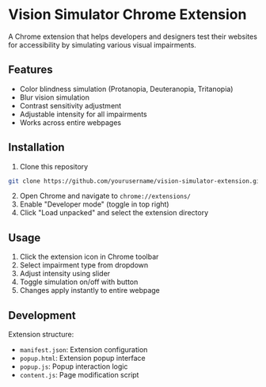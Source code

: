 # Vision Simulator Chrome Extension

A Chrome extension that helps developers and designers test their websites for accessibility by simulating various visual impairments.

## Features

- Color blindness simulation (Protanopia, Deuteranopia, Tritanopia)
- Blur vision simulation
- Contrast sensitivity adjustment
- Adjustable intensity for all impairments
- Works across entire webpages

## Installation

1. Clone this repository
```bash
git clone https://github.com/yourusername/vision-simulator-extension.git
```

2. Open Chrome and navigate to `chrome://extensions/`
3. Enable "Developer mode" (toggle in top right)
4. Click "Load unpacked" and select the extension directory

## Usage

1. Click the extension icon in Chrome toolbar
2. Select impairment type from dropdown
3. Adjust intensity using slider
4. Toggle simulation on/off with button
5. Changes apply instantly to entire webpage

## Development

Extension structure:
- `manifest.json`: Extension configuration
- `popup.html`: Extension popup interface
- `popup.js`: Popup interaction logic
- `content.js`: Page modification script
